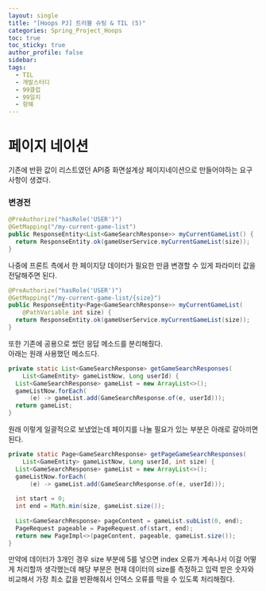 ```yaml
---
layout: single
title: "[Hoops PJ] 트러블 슈팅 & TIL (5)"
categories: Spring_Project_Hoops
toc: true
toc_sticky: true
author_profile: false
sidebar: 
tags:
  - TIL
  - 개발스터디
  - 99클럽
  - 99일지
  - 항해
---
```


# 페이지 네이션

기존에 반환 값이 리스트였던 API중 화면설계상 페이지네이션으로 만들어야하는 요구사항이 생겼다.   

### 변경전

```java
@PreAuthorize("hasRole('USER')")  
@GetMapping("/my-current-game-list")  
public ResponseEntity<List<GameSearchResponse>> myCurrentGameList() {  
  return ResponseEntity.ok(gameUserService.myCurrentGameList(size));  
}
```

나중에 프론트 측에서 한 페이지당 데이터가 필요한 만큼 변경할 수 있게 파라미터 값을 전달해주면 된다.   

```java
@PreAuthorize("hasRole('USER')")  
@GetMapping("/my-current-game-list/{size}")  
public ResponseEntity<Page<GameSearchResponse>> myCurrentGameList(  
    @PathVariable int size) {  
  return ResponseEntity.ok(gameUserService.myCurrentGameList(size));  
}
```

또한 기존에 공용으로 썼던 응답 메소드를 분리해줬다.   
아래는 원래 사용했던 메소드다.

```java
private static List<GameSearchResponse> getGameSearchResponses(  
    List<GameEntity> gameListNow, Long userId) {  
  List<GameSearchResponse> gameList = new ArrayList<>();  
  gameListNow.forEach(  
      (e) -> gameList.add(GameSearchResponse.of(e, userId)));  
  return gameList;  
}
```

원래 이렇게 일괄적으로 보냈었는데 페이지를 나눌 필요가 있는 부분은 아래로 갈아끼면 된다.  

```java
private static Page<GameSearchResponse> getPageGameSearchResponses(  
    List<GameEntity> gameListNow, Long userId, int size) {  
  List<GameSearchResponse> gameList = new ArrayList<>();  
  gameListNow.forEach(  
      (e) -> gameList.add(GameSearchResponse.of(e, userId)));  
  
  int start = 0;  
  int end = Math.min(size, gameList.size());  
  
  List<GameSearchResponse> pageContent = gameList.subList(0, end);  
  PageRequest pageable = PageRequest.of(start, end);  
  return new PageImpl<>(pageContent, pageable, gameList.size());  
}
```

만약에 데이터가 3개인 경우 size 부분에 5를 넣으면 index 오류가 계속나서 이걸 어떻게 처리할까 생각했는데 해당 부분은 현재 데이터의 size를 측정하고 입력 받은 숫자와 비교해서 가장 최소 값을 반환해줘서 인덱스 오류를 막을 수 있도록 처리해줬다.  
